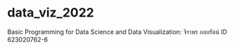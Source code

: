 # data_viz_2022
Basic Programming for Data Science and Data Visualization: จิราพร กลบรัตน์ ID 623020762-6
